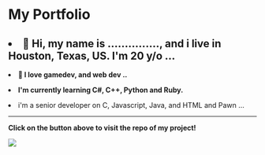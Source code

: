 <h1>My Portfolio</h1>

<h2><li> 👋 Hi, my name is ..............., and i live in Houston, Texas, US. I'm 20 y/o ...</li></h2></em>

<strong><li>👀 I love gamedev, and web dev ..</strong></li>

<strong><li>I'm currently learning C#, C++, Python and Ruby.</strong></li>

<li>i'm a senior developer on C, Javascript, Java, and HTML and Pawn ...</h2></li>
<hr>
<e><strong>Click on the button above to visit the repo of my project!</strong>

<a href="https://github.com/FreddieCrew/wInc"><img src="http://war-worn-shift.000webhostapp.com/src/images/68747470733a2f2f7761722d776f726e2d73686966742e303030776562686f73746170702e636f6d2f7372632f696d616765732f627574746f6e2e706e67r.png" data-canonical-src="https://img.shields.io/static/v1?label=&amp;message=Download Beta&amp;color=2BB4AB" style="max-width: 100%;"></a>

